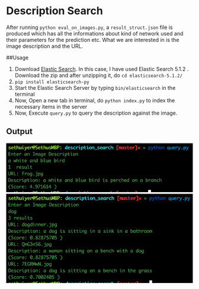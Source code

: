 # Description Search

After running `python eval_on_images.py`, a `result_struct.json` file is produced which has all the informations about kind of network used and their parameters for the prediction etc. What we are interested in is the image description and the URL.

##Usage
1. Download [Elastic Search](https://www.elastic.co/). In this case, I have used Elastic Search 5.1.2 . Download the zip and after unzipping it, do `cd elasticsearch-5.1.2/`
2. `pip install elasticsearch-py`
3. Start the Elastic Search Server by typing `bin/elasticsearch` in the terminal
4. Now, Open a new tab in terminal, do `python index.py` to index the necessary items in the server
5. Now, Execute `query.py` to query the description against the image.

## Output
![output](outputs/ou1.png)
![output](outputs/ou2.png)